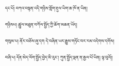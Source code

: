 དང་པོ།  བཀའ་བསྟན་འདི་གཉིས་གློག་རྡུལ་ཡིག་ཆ་ཁོ་ན་ཡིན།

གཉིསཔ། ཚུུལ་མཐུན་བཀོལ་སྤྱོད་ཀྱི་ཆོག་མཆན་ཡོད།

གསུམ་པ། ནོར་བཅོས་ཞུ་དག དེ་བཞིན་ཡར་རྒྱུས་གཏོང་བར་རམ་འདེགས་དགོས།

བཞི་པ། དོན་མེད་ལོག་སྤྱོད་བྱེད་མི་རུང་། ཀུན་སྤྱོད་ལྡན་ན་རྒྱལ་པོ་ཡིན། ལྟ་བུའོ།།

